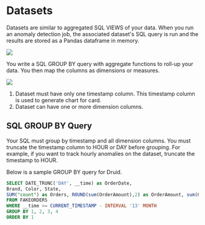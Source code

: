# Datasets

Datasets are similar to aggregated SQL VIEWS of your data. When you run an anomaly detection job, the associated dataset's SQL query is run and the results are stored as a Pandas dataframe in memory.

![](.gitbook/assets/DATASET\_SQL\_VIEW.png)

You write a SQL GROUP BY query with aggregate functions to roll-up your data. You then map the columns as dimensions or measures.

![](.gitbook/assets/Dataset\_map\_table.png)

1. Dataset must have only one timestamp column. This timestamp column is used to generate chart for card.
2. Dataset can have one or more dimension columns.

## SQL GROUP BY Query

Your SQL must group by timestamp and all dimension columns. You must truncate the timestamp column to HOUR or DAY before grouping. For example, if you want to track hourly anomalies on the dataset, truncate the timestamp to HOUR.

Below is a sample GROUP BY query for Druid.&#x20;

```sql
SELECT DATE_TRUNC('DAY', __time) as OrderDate,
Brand, Color, State,
SUM("count") as Orders, ROUND(sum(OrderAmount),2) as OrderAmount, sum(OrderQuantity) as OrderQuantity
FROM FAKEORDERS
WHERE __time >= CURRENT_TIMESTAMP - INTERVAL '13' MONTH 
GROUP BY 1, 2, 3, 4
ORDER BY 1
```
